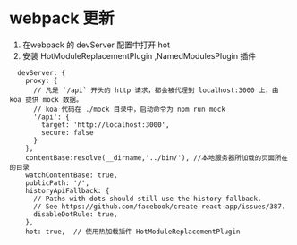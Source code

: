 # webpack 更新

1. 在webpack 的 devServer 配置中打开 hot 
2. 安装 HotModuleReplacementPlugin ,NamedModulesPlugin 插件
   
```
  devServer: {
    proxy: {
      // 凡是 `/api` 开头的 http 请求，都会被代理到 localhost:3000 上，由 koa 提供 mock 数据。
      // koa 代码在 ./mock 目录中，启动命令为 npm run mock
      '/api': {
        target: 'http://localhost:3000',
        secure: false
      }
    },
    contentBase:resolve(__dirname,'../bin/'), //本地服务器所加载的页面所在的目录
    watchContentBase: true,
    publicPath: '/',
    historyApiFallback: {
      // Paths with dots should still use the history fallback.
      // See https://github.com/facebook/create-react-app/issues/387.
      disableDotRule: true,
    },
    hot: true,  // 使用热加载插件 HotModuleReplacementPlugin

```


